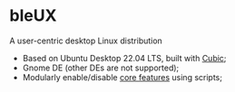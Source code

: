 # bleUX
A user-centric desktop Linux distribution

- Based on Ubuntu Desktop 22.04 LTS, built with [Cubic](https://github.com/PJ-Singh-001/Cubic);
- Gnome DE (other DEs are not supported);
- Modularly enable/disable [core features](https://github.com/bleux-os/ubuntu/wiki/Features) using scripts;

